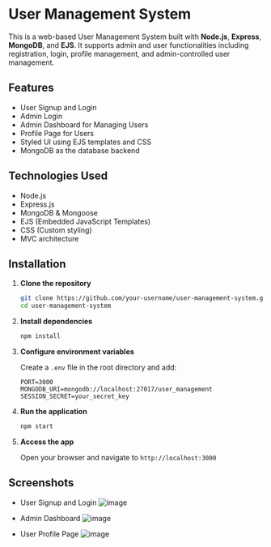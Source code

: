 # User Management System

This is a web-based User Management System built with **Node.js**, **Express**, **MongoDB**, and **EJS**. It supports admin and user functionalities including registration, login, profile management, and admin-controlled user management.

## Features

- User Signup and Login
- Admin Login
- Admin Dashboard for Managing Users
- Profile Page for Users
- Styled UI using EJS templates and CSS
- MongoDB as the database backend

## Technologies Used

- Node.js
- Express.js
- MongoDB & Mongoose
- EJS (Embedded JavaScript Templates)
- CSS (Custom styling)
- MVC architecture

## Installation

1. **Clone the repository**

   ```bash
   git clone https://github.com/your-username/user-management-system.git
   cd user-management-system
   ````

2. **Install dependencies**

   ```bash
   npm install
   ```

3. **Configure environment variables**

   Create a `.env` file in the root directory and add:

   ```env
   PORT=3000
   MONGODB_URI=mongodb://localhost:27017/user_management
   SESSION_SECRET=your_secret_key
   ```

4. **Run the application**

   ```bash
   npm start
   ```

5. **Access the app**

   Open your browser and navigate to `http://localhost:3000`

## Screenshots

* User Signup and Login
   ![image](https://github.com/user-attachments/assets/e10d965c-94ec-455a-b133-5588a0c0d0ca)

* Admin Dashboard
   ![image](https://github.com/user-attachments/assets/ae974b35-fcd1-4f90-8468-4e2cb7509de5)

* User Profile Page
  ![image](https://github.com/user-attachments/assets/830d6906-f4d6-43e9-a488-7186b105a08f)



